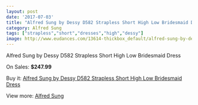 ```yaml
---
layout: post
date: '2017-07-03'
title: "Alfred Sung by Dessy D582 Strapless Short High Low Bridesmaid Dress"
category: Alfred Sung
tags: ["strapless","short","dresses","high","dessy"]
image: http://www.eudances.com/13614-thickbox_default/alfred-sung-by-dessy-d582-strapless-short-high-low-bridesmaid-dress.jpg
---
```

Alfred Sung by Dessy D582 Strapless Short High Low Bridesmaid Dress

On Sales: **$247.99**
<a href="https://www.eudances.com/en/alfred-sung/4103-alfred-sung-by-dessy-d582-strapless-short-high-low-bridesmaid-dress.html"><amp-img layout="responsive" width="600" height="600" src="//www.eudances.com/13614-thickbox_default/alfred-sung-by-dessy-d582-strapless-short-high-low-bridesmaid-dress.jpg" alt="Alfred Sung by Dessy D582 Strapless Short High Low Bridesmaid Dress 0" /></a>
<a href="https://www.eudances.com/en/alfred-sung/4103-alfred-sung-by-dessy-d582-strapless-short-high-low-bridesmaid-dress.html"><amp-img layout="responsive" width="600" height="600" src="//www.eudances.com/13617-thickbox_default/alfred-sung-by-dessy-d582-strapless-short-high-low-bridesmaid-dress.jpg" alt="Alfred Sung by Dessy D582 Strapless Short High Low Bridesmaid Dress 1" /></a>
<a href="https://www.eudances.com/en/alfred-sung/4103-alfred-sung-by-dessy-d582-strapless-short-high-low-bridesmaid-dress.html"><amp-img layout="responsive" width="600" height="600" src="//www.eudances.com/13616-thickbox_default/alfred-sung-by-dessy-d582-strapless-short-high-low-bridesmaid-dress.jpg" alt="Alfred Sung by Dessy D582 Strapless Short High Low Bridesmaid Dress 2" /></a>
<a href="https://www.eudances.com/en/alfred-sung/4103-alfred-sung-by-dessy-d582-strapless-short-high-low-bridesmaid-dress.html"><amp-img layout="responsive" width="600" height="600" src="//www.eudances.com/13615-thickbox_default/alfred-sung-by-dessy-d582-strapless-short-high-low-bridesmaid-dress.jpg" alt="Alfred Sung by Dessy D582 Strapless Short High Low Bridesmaid Dress 3" /></a>

Buy it: [Alfred Sung by Dessy D582 Strapless Short High Low Bridesmaid Dress](https://www.eudances.com/en/alfred-sung/4103-alfred-sung-by-dessy-d582-strapless-short-high-low-bridesmaid-dress.html "Alfred Sung by Dessy D582 Strapless Short High Low Bridesmaid Dress")

View more: [Alfred Sung](https://www.eudances.com/en/52-alfred-sung "Alfred Sung")